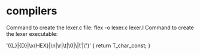 # compilers
Command to create the lexer.c file:
flex -o lexer.c lexer.l
Command to create the lexer executable:


\'({L}|{D}|\\x{HEX}|\\n|\\r|\\t|\\0|\\|\\'|\\\")\'         { return T_char_const; } 